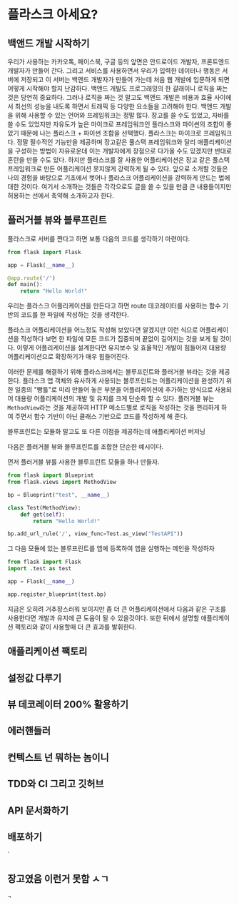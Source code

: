 # 플라스크 아세요?
## 백앤드 개발 시작하기 
우리가 사용하는 카카오톡, 페이스북, 구글 등의 앞면은 안드로이드 개발자, 프론트엔드 개발자가 만들어 간다. 
그리고 서비스를 사용하면서 우리가 입력한 데이터나 행동은 서버에 저장되고 이 서버는 백앤드 개발자가 만들어 가는데 처음 웹 개발에 입문하게 되면 어떻게 시작해야 할지 난감하다.
백앤드 개발도 프로그래밍의 한 갈래이니 로직을 짜는 것은 당연히 중요하다. 그러나 로직을 짜는 것 말고도 백앤드 개발은 비용과 효율 사이에서 최선의 성능을 내도록 하면서 트래픽 등 다양한 요소들을 고려해야 한다.
백앤드 개발을 위해 사용할 수 있는 언어와 프레임워크는 정말 많다. 장고를 쓸 수도 있었고, 자바를 쓸 수도 있었지만 자유도가 높은 마이크로 프레임워크인 플라스크와 파이썬의 조합이 좋았기 때문에 나는 플라스크 + 파이썬 조합을 선택했다.
플라스크는 마이크로 프레임워크다. 정말 필수적인 기능만을 제공하며 장고같은 풀스택 프레임워크와 달리 애플리케이션을 구성하는 방법이 자유로운데 이는 개발자에게 장점으로 다가올 수도 있겠지만 반대로 혼란을 만들 수도 있다. 하지만 플라스크를 잘 사용한 어플리케이션은 장고 같은 풀스택 프레임워크로 만든 어플리케이션 못지않게 강력하게 될 수 있다. 
앞으로 소개할 것들은 나의 경험을 바탕으로 기초에서 벗어나 플라스크 어플리케이션을 강력하게 만드는 법에 대한 것이다. 여기서 소개하는 것들은 각각으로도 글을 쓸 수 있을 만큼 큰 내용들이지만 허용하는 선에서 축약해 소개하고자 한다.

## 플러거블 뷰와 블루프린트
<!-- 모듈화로 나아가기, 펑션에서 클래스로 -->
플라스크로 서버를 짠다고 하면 보통 다음의 코드를 생각하기 마련이다. 

```python
from flask import Flask

app = Flask(__name__)

@app.route('/')
def main():
    return "Hello World!"
```

우리는 플라스크 어플리케이션을 만든다고 하면 route 데코레이터를 사용하는 함수 기반의 코드를 한 파일에 작성하는 것을 생각한다. 

플라스크 어플리케이션을 어느정도 작성해 보았다면 알겠지만 이런 식으로 어플리케이션을 작성하다 보면 한 파일에 모든 코드가 집중되며 끝없이 길어지는 것을 보게 될 것이다. 이렇게 어플리케이션을 설계한다면 유지보수 및 효율적인 개발이 힘들어져 대용량 어플리케이션으로 확장하기가 매우 힘들어진다.

이러한 문제를 해결하기 위해 플라스크에서는 블루프린트와 플러거블 뷰라는 것을 제공한다. 
플라스크 앱 객체와 유사하게 사용되는 블루프린트는 어플리케이션을 완성하기 위한 일종의 "빵틀"로 미리 만들어 놓은 부분을 어플리케이션에 추가하는 방식으로 사용되어  대용량 어플리케이션의 개발 및 유지를 크게 단순화 할 수 있다. 
플러거블 뷰는 `MethodView`라는 것을 제공하여  HTTP 메소드별로 로직을 작성하는 것을 편리하게 하여 주면서 함수 기반이 아닌 클래스 기반으로 코드를 작성하게 해 준다.

블루프린트는 모듈화 말고도 또 다른 이점을 제공하는데 애플리케이션 버저닝

다음은 플러거블 뷰와 블루프린트를 조합한 단순한 예시이다.

먼저 플러거블 뷰를 사용한 블루프린트 모듈을 하나 만들자.
```py
from flask import Blueprint
from flask.views import MethodView

bp = Blueprint("test", __name__)

class Test(MethodView):
    def get(self):
        return "Hello World!"

bp.add_url_rule('/', view_func=Test.as_view("TestAPI"))

```
그 다음 모듈에 있는 블루프린트를 앱에 등록하여 앱을 실행하는 메인을 작성하자 
```py
from flask import Flask
import .test as test

app = Flask(__name__)

app.register_blueprint(test.bp)
```

지금은 오히려 거추장스러워 보이지만 좀 더 큰 어플리케이션에서 다음과 같은 구조를 사용한다면 개발과 유지에 큰 도움이 될 수 있을것이다.
또한 뒤에서 설명할 애플리케이션 팩토리와 같이 사용할때 더 큰 효과를 발휘한다.

<!-- 장고의 Generic View에서 영향을 받아 만들어진 플러거블 뷰(Pluggable View) 라는것을 사용할 수 있다. 플러거블 뷰들은 `flask.view`에서 제공되는데 이 중 `MethodView`라는 클래스를 상속받아 HTTP 메소드 별로 클래스 메소드를 만들어 요청을 처리할 수 있다. 
또한 어플리케이션의 개발 및 유지를 위해 블루프린트를 사용하여 애플리케이션을 효율적으로 분할할 수 있다.  -->

## 애플리케이션 팩토리
<!-- 팩토리 패턴을 사용해서 좀더 좋은 구조 만들자 -->

## 설정값 다루기
<!-- conf_from_object는 개쩜 이걸로 나중에 팩토리 패턴까지 ~~  -->

## 뷰 데코레이터 200% 활용하기
<!-- 데코레이터로 중복 코드 줄이기 -->

## 에러핸들러
<!-- 서버의 상태를 다 알려줄 필요는 없다 -->

## 컨텍스트 넌 뭐하는 놈이니
<!-- 요청 컨텍스트랑 컨택스트 스택 그리구 콜백같은거 비롯해서 컨택스트 설명 -->

## TDD와 CI 그리고 깃허브
<!-- 빌드 패스 커버리지 9x 찍자 초록색 기모찌함 -->

## API 문서화하기
<!-- 프론트와의 협업의 기준 -->

## 배포하기
<!-- WSGI랑 유니콘같은거ㅏ -->`

## 장고였음 이런거 못함 ㅅㄱ
<!-- 땡스 조민규 + 플-멘 -->¬
